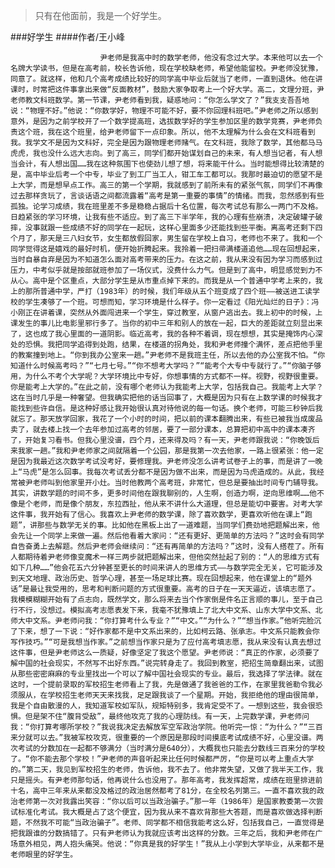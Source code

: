 > 只有在他面前，我是一个好学生。

###好学生
####作者/王小峰

						尹老师是我高中时的数学老师，他没有念过大学。本来他可以去一个名牌大学读书，但是在高考前，校长告诉他，现在学校缺老师，希望他能留校。尹老师没犹豫，同意了。就这样，他和几个高考成绩比较好的同学高中毕业后就当了老师，一直到退休。他在讲课时，时常把这件事拿出来做“反面教材”，鼓励大家争取考上一个好大学。高二，文理分班，尹老师教文科班数学。第一节课，尹老师看到我，疑惑地问：“你怎么学文了？”我支支吾吾地说：“物理不好。”他说：“你数学好，物理不可能不好，要不你回理科班吧。”尹老师之所以感到意外，是因为之前学校开了一个数学提高班，选拔数学好的学生参加区里的数学竞赛，尹老师负责这个班，我在这个班里，给尹老师留下一点印象。所以，他不太理解为什么会在文科班看到我。我学文不是因为文科好，完全是因为跟物理老师赌气。在文科班，我除了数学，其他都马马虎虎，我也没什么远大志向。到了高三，同学们都开始谋划自己的未来，有人想当记者，有人想当会计，有人想出国……我在这种氛围下也使劲儿想了想，将来能干什么。当时能想得比较清楚的是，高中毕业后考一个中专，毕业了到工厂当工人，钳工车工都可以。我那时最迫切的愿望不是上大学，而是想早点工作。高三的第一个学期，我就感到了前所未有的紧张气氛，同学们不再像过去那样贪玩了，言谈话语之间都流露着“高考是第一重要的事情”的情绪。而我，忽然感到有些孤独。论学习成绩，我在班里差不多是稳稳占据后十名位置，每次考试总有那么一两门不及格。日趋紧张的学习环境，让我有些不适应。到了高三下半学年，我的心理有些崩溃，决定破罐子破摔，没事就跟一些成绩不好的同学在一起玩，这样心里面多少还能找到些平衡。离高考还剩下四个月了，那天是三八妇女节，女生都放假回家，男生留在学校上自习，老师也不来了。我和一个同学觉得这是嬉戏的最好时机，便开始折腾起来。我拎着一把扫帚满楼道追他……现在回想起来，当时自暴自弃是因为不知道怎么面对高考带来的压力。在这之前，我从来没有因为学习而感到过压力，中考似乎就是按部就班参加了一场仪式，没费什么力气。但是到了高中，明显感觉到力不从心。高中是个区重点，大部分学生是从市重点掉下来的。而我是从一个普通中学考上来的，我上的那所普通中学，严打（1983年）的时候，我们年级从五个班变成了四个班——被送进工读学校的学生凑够了一个班。可想而知，学习环境是什么样子。你一定看过《阳光灿烂的日子》：冯小刚正在讲着课，突然从外面闯进来一个学生，穿过教室，从窗户逃出去。我上初中的时候，上课发生的事儿比电影里邪行多了。当你的初中三年和别人的放在一起，巨大的差距就立刻显出来了，这也成了我心里面的一道阴影。临近高考，我的各种不着调，现在想想，其实是掩饰内心深处的恐惧。我把同学追得到处跑，结果，在楼道的拐角处，我和尹老师撞个满怀，差点把他手里的教案撞到地上。“你到我办公室来一趟。”尹老师不是我班主任，所以去他的办公室我不怕。“你知道什么时候高考吗？”“七月七号。”“你不想考大学吗？”“能考个大专中专就行了。”“你脑子够用，为什么不考个大学呢？大学环境比中专好，你想事情的方式都不一样。视野，视野很重要。你是能考上大学的。”在此之前，没有哪个老师认为我能考上大学，包括我自己。我能考上大学？这在当时几乎是一种奢望。但我确实把他的话当回事了，大概是因为只有在上数学课的时候我才能找到些许自信。是这种好感让我开始很认真对待他说的每一句话。换个老师，可能三秒钟后我就忘了。那天放学回家，我花了一个小时的时间，把以前的课本翻腾出来，有些已被我当成废品卖了，就去楼上找一个去年参加过高考的邻居，要了一部分课本，总算把初中高中的课本凑齐了，开始复习看书。但我心里没谱，四个月，还来得及吗？有一天，尹老师跟我说：“你晚饭后来我家一趟。”我和尹老师家之间就隔着一个公园，那是我第一次去他家，一路上很紧张：他一定是因为我最近这次数学考试没考好，要修理我。尹老师没怎么讲考试卷子上的事，而是讲了一晚上“马虎”是怎么回事。我每次考试丢分都不是因为做不出来，而是因为马虎造成的。从此，我经常被尹老师叫到他家里开小灶。当时他教两个高考班，非常忙，但总是要抽出时间专门辅导我。其实，讲数学题的时间不多，更多时间他在跟我聊别的，人生啊，创造力啊，逆向思维啊……他不像是个老师，而是像个朋友，东拉西扯，他从来不讲什么大道理，但总是能切中要害。对考大学这件事，我开始有了信心。我喜欢上尹老师的数学课，除了喜欢数学，更喜欢听他在课上“跑题”，讲那些与数学无关的事。比如他在黑板上出了一道难题，当同学们费劲地把题解出来，他会先让一个同学上来做一遍。然后他看着大家问：“还有更好、更简单的方法吗？”这时会有同学自告奋勇上去解题。然后尹老师会继续问：“还有再简单的方法吗？”这时，没有人搭茬了。所有人都期待着尹老师像变魔术一样三两步就把题解出来，但他突然扯起了别的：“人的思维方式有如下几种……”他会花五六分钟甚至更长的时间来讲人的思维方式——与数学完全无关，它可能涉及到天文地理、政治历史、哲学心理，甚至一场足球比赛。现在回想起来，他在课堂上的“题外话”是最让我受用的，思考和判断问题的方式很重要。高考的日子在一天天逼近，该填志愿了。我模模糊糊开始有了点志向，既然学文，那么将来去当个作家倒是件名正言顺的事儿，至于自己行不行，没想过。模拟高考志愿表发下来，我毫不犹豫填上了北大中文系、山东大学中文系、北师大中文系。尹老师问我：“你打算考什么专业？”“中文。”“为什么？”“想当作家。”他听完脸沉了下来，想了一下说：“好作家都不是中文系出来的，比如柯云路、张承志。中文系只能教会你写作技巧。”“可是我想当作家。”之前想当作家只是为了应付高考填志愿，我从来没有认真去想过这件事，但是尹老师这么一质疑，好像坚定了我这个愿望。尹老师说：“真正的作家，必须要了解中国的社会现实，不然写不出好东西。”说完转身走了。我回到教室，把招生简章翻出来，试图从那些密密麻麻的专业里找出一个可以了解中国社会现实的专业。最后，我选择了学法律。就在这时，一个提前录取的军校招生老师看上了我，先是做通了我爸爸的工作，在家里我爸勒令我必须服从，在学校招生老师天天来找我，足足跟我谈了一个星期。开始，我拒绝他的理由很简单，我是个自由散漫的人，我知道军校如军队，规矩特别多，我肯定受不了。一想到这些，我会很恐惧。但是架不住“腹背受敌”，最终他攻克了我的心理防线。有一天，上完数学课，尹老师问我：“你打算考哪所学校？”我说我决定去解放军空军政治学院。他听完一惊：“为什么？”“三百来分就可以去。”我被军校攻克，很重要的一个原因是那段时间摸底考试成绩不好，心里没谱。两次考试的分数加在一起都不够满分（当时满分是640分），大概我也只能去分数线三百来分的学校了。“你不能去那个学校！”尹老师的声音听起来比任何时候都严厉，“你是可以考上重点大学的。”第二天，我见到军校招生的老师，告诉他，我不去了。他非常失望，又做了我半天工作，我只是摇头。有尹老师那句话，他再说什么也没用了。那年高考，我发挥超常，成绩在班里排进前十名，高中三年来从来都没及格过的政治居然都考了81分，在全校名列第三。一直不喜欢我的政治老师第一次对我露出笑容：“你以后可以当政治骗子。”那一年（1986年）是国家教委第一次尝试标准化考试。我大概是占了这个便宜，因为我从来不喜欢背那些大答题，而是喜欢做选择判断题，不然我不可能“当政治骗子”。老师、同学都不相信我能考这么好，包括我自己，一直觉得是把我跟谁的分数搞错了。只有尹老师认为我就应该考出这样的分数。三年之后，我和尹老师在广场意外相见，两人抱头痛哭。他说：“你真是我的好学生！”我从上小学到大学毕业，从来都不是老师眼里的好学生。			  		